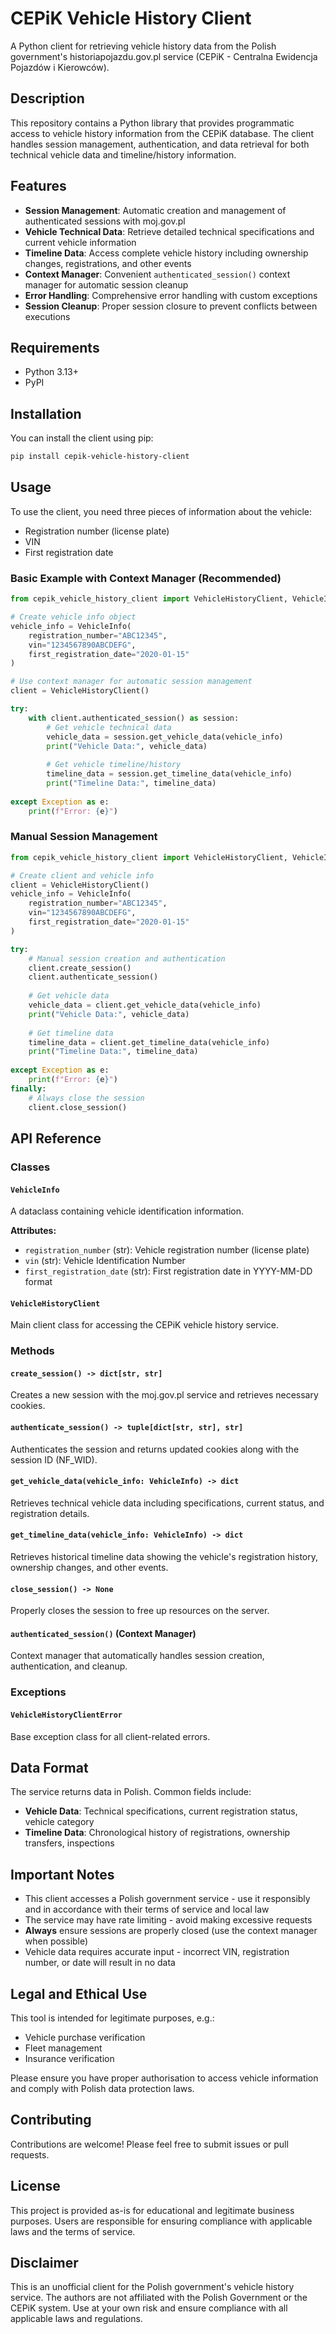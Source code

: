 # CEPiK Vehicle History Client

A Python client for retrieving vehicle history data from the Polish government's historiapojazdu.gov.pl service (CEPiK - Centralna Ewidencja Pojazdów i Kierowców).

## Description

This repository contains a Python library that provides programmatic access to vehicle history information from the CEPiK database. The client handles session management, authentication, and data retrieval for both technical vehicle data and timeline/history information.

## Features

- **Session Management**: Automatic creation and management of authenticated sessions with moj.gov.pl
- **Vehicle Technical Data**: Retrieve detailed technical specifications and current vehicle information
- **Timeline Data**: Access complete vehicle history including ownership changes, registrations, and other events
- **Context Manager**: Convenient `authenticated_session()` context manager for automatic session cleanup
- **Error Handling**: Comprehensive error handling with custom exceptions
- **Session Cleanup**: Proper session closure to prevent conflicts between executions

## Requirements

- Python 3.13+
- PyPI

## Installation

You can install the client using pip:

```bash
pip install cepik-vehicle-history-client
```

## Usage

To use the client, you need three pieces of information about the vehicle:
- Registration number (license plate)
- VIN
- First registration date

### Basic Example with Context Manager (Recommended)

```python
from cepik_vehicle_history_client import VehicleHistoryClient, VehicleInfo

# Create vehicle info object
vehicle_info = VehicleInfo(
    registration_number="ABC12345",
    vin="1234567890ABCDEFG",
    first_registration_date="2020-01-15"
)

# Use context manager for automatic session management
client = VehicleHistoryClient()

try:
    with client.authenticated_session() as session:
        # Get vehicle technical data
        vehicle_data = session.get_vehicle_data(vehicle_info)
        print("Vehicle Data:", vehicle_data)
        
        # Get vehicle timeline/history
        timeline_data = session.get_timeline_data(vehicle_info)
        print("Timeline Data:", timeline_data)
        
except Exception as e:
    print(f"Error: {e}")
```

### Manual Session Management

```python
from cepik_vehicle_history_client import VehicleHistoryClient, VehicleInfo

# Create client and vehicle info
client = VehicleHistoryClient()
vehicle_info = VehicleInfo(
    registration_number="ABC12345",
    vin="1234567890ABCDEFG",
    first_registration_date="2020-01-15"
)

try:
    # Manual session creation and authentication
    client.create_session()
    client.authenticate_session()
    
    # Get vehicle data
    vehicle_data = client.get_vehicle_data(vehicle_info)
    print("Vehicle Data:", vehicle_data)
    
    # Get timeline data
    timeline_data = client.get_timeline_data(vehicle_info)
    print("Timeline Data:", timeline_data)
    
except Exception as e:
    print(f"Error: {e}")
finally:
    # Always close the session
    client.close_session()
```

## API Reference

### Classes

#### `VehicleInfo`
A dataclass containing vehicle identification information.

**Attributes:**
- `registration_number` (str): Vehicle registration number (license plate)
- `vin` (str): Vehicle Identification Number
- `first_registration_date` (str): First registration date in YYYY-MM-DD format

#### `VehicleHistoryClient`
Main client class for accessing the CEPiK vehicle history service.

### Methods

#### `create_session() -> dict[str, str]`
Creates a new session with the moj.gov.pl service and retrieves necessary cookies.

#### `authenticate_session() -> tuple[dict[str, str], str]`
Authenticates the session and returns updated cookies along with the session ID (NF_WID).

#### `get_vehicle_data(vehicle_info: VehicleInfo) -> dict`
Retrieves technical vehicle data including specifications, current status, and registration details.

#### `get_timeline_data(vehicle_info: VehicleInfo) -> dict`
Retrieves historical timeline data showing the vehicle's registration history, ownership changes, and other events.

#### `close_session() -> None`
Properly closes the session to free up resources on the server.

#### `authenticated_session()` (Context Manager)
Context manager that automatically handles session creation, authentication, and cleanup.

### Exceptions

#### `VehicleHistoryClientError`
Base exception class for all client-related errors.

## Data Format

The service returns data in Polish. Common fields include:
- **Vehicle Data**: Technical specifications, current registration status, vehicle category
- **Timeline Data**: Chronological history of registrations, ownership transfers, inspections

## Important Notes

- This client accesses a Polish government service - use it responsibly and in accordance with their terms of service and local law
- The service may have rate limiting - avoid making excessive requests
- **Always** ensure sessions are properly closed (use the context manager when possible)
- Vehicle data requires accurate input - incorrect VIN, registration number, or date will result in no data

## Legal and Ethical Use

This tool is intended for legitimate purposes, e.g.:
- Vehicle purchase verification
- Fleet management
- Insurance verification

Please ensure you have proper authorisation to access vehicle information and comply with Polish data protection laws.

## Contributing

Contributions are welcome! Please feel free to submit issues or pull requests.

## License

This project is provided as-is for educational and legitimate business purposes. Users are responsible for ensuring compliance with applicable laws and the terms of service.

## Disclaimer

This is an unofficial client for the Polish government's vehicle history service. The authors are not affiliated with the Polish Government or the CEPiK system. Use at your own risk and ensure compliance with all applicable laws and regulations.
